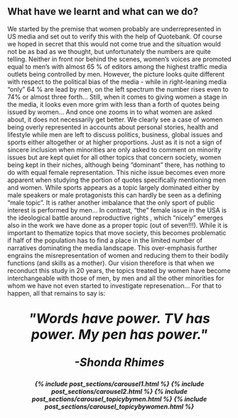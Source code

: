 <!-- ---
layout: post
title: "Conclusions"
# subtitle: "because they lacked opposable thumbs and the brainpower to build a space program."
background: ''
--- -->

## What have we learnt and what can we do?

We started by the premise that women probably are underrepresented in US media and set out to verify this with the help of Quotebank. Of course we hoped in secret that this would not come true and the situation would not be as bad as we thought, but unfortunately the numbers are quite telling. Neither in front nor behind the scenes, women’s voices are promoted equal to men’s with almost 65 % of editors among the highest traffic media outlets being controlled by men. However, the picture looks quite different with respect to the political bias of the media - while in right-leaning media “only” 64 % are lead by men, on the left spectrum the number rises even to 74% or almost three forth…
Still, when it comes to giving women a stage in the media, it looks even more grim with less than a forth of quotes being issued by women… And once one zooms in to what women are asked about, it does not necessarily get better. 
We clearly see a case of women being overly represented in accounts about personal stories, health and lifestyle while men are left to discuss politics, business, global issues and sports either altogether or at higher proportions.
Just as it is not a sign of sincere inclusion when minorities are only asked to comment on minority issues but are kept quiet for all other topics that concern society, women being kept in their niches, although being “dominant” there, has nothing to do with equal female representation.
This niche issue becomes even more apparent when studying the portion of quotes specifically mentioning men and women. While sports appears as a topic largely dominated either by male speakers or male protagonists this can hardly be seen as a defining  “male topic”. It is rather another imbalance that the only sport of public interest is performed by men…
In contrast, “the” female issue in the USA is the ideological battle around reproductive rights , which “nicely” emerges also in the work we have done as a proper topic (out of seven!!!). While it is important to thematize topics that move society, this becomes problematic if half of the population has to find a place in the limited number of narratives dominating the media landscape. This over-emphasis further engrains the misrepresentation of women and reducing them to their bodily functions (and skills as a mother).
Our vision therefore is that when we reconduct this study in 20 years, the topics treated by women have become interchangeable with those of men, by men and all the other minorities for whom we have not even started to investigate represenation…
For that to happen, all that remains to say is:

<center><p style="font-size: 30px; font-weight:900"><em><b>"Words have power. TV has power. My pen has power."
<center><p style="font-size: 25px"><em>-Shonda Rhimes




{% include post_sections/carousel1.html %}
{% include post_sections/carousel2.html %}
{% include post_sections/carousel_topicybymen.html %}
{% include post_sections/carousel_topicybywomen.html %}
